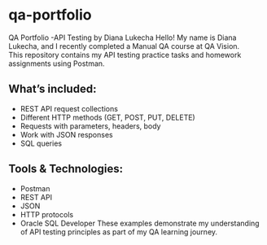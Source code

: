 # qa-portfolio
QA Portfolio -API Testing by Diana Lukecha
Hello! My name is Diana Lukecha, and I recently completed a Manual QA course at QA Vision.  
This repository contains my API testing practice tasks and homework assignments using Postman.
## What’s included:
- REST API request collections
- Different HTTP methods (GET, POST, PUT, DELETE)
- Requests with parameters, headers, body
- Work with JSON responses
- SQL queries
## Tools & Technologies:
- Postman
- REST API
- JSON
- HTTP protocols
- Oracle SQL Developer
These examples demonstrate my understanding of API testing principles as part of my QA learning journey.
